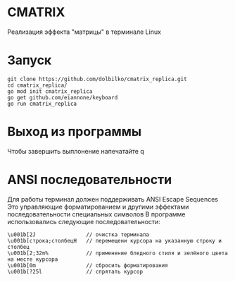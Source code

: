 # CMATRIX
Реализация эффекта "матрицы" в терминале Linux

# Запуск
```
git clone https://github.com/dolbilko/cmatrix_replica.git
cd cmatrix_replica/
go mod init cmatrix_replica
go get github.com/eiannone/keyboard
go run cmatrix_replica
```
# Выход из программы
Чтобы завершить выплонение напечатайте q

# ANSI последовательности 
Для работы терминал должен поддерживать ANSI Escape Sequences
Это управляющие форматированием и другими эффектами последовательности специальных символов
В программе использовались следующие последовательности:
```
\u001b[2J                // очистка терминала
\u001b[строка;столбецH   // перемещени курсора на указанную строку и столбец
\u001b[2;32m%            // применение бледного стиля и зелёного цвета на месте курсора
\u001b[0m                // сбросить форматирования
\u001b[?25l              // спрятать курсор
```
